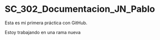 # SC_302_Documentacion_JN_Pablo

Esta es mi primera práctica con GitHub. 

Estoy	trabajando	en	una	rama	nueva
